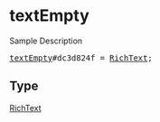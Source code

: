 # textEmpty

Sample Description

<pre>
<a href="../constructor/textEmpty.md">textEmpty</a>#dc3d824f = <a href="../type/RichText.md">RichText</a>;</pre>

## Type

<a href="../type/RichText.md">RichText</a>
